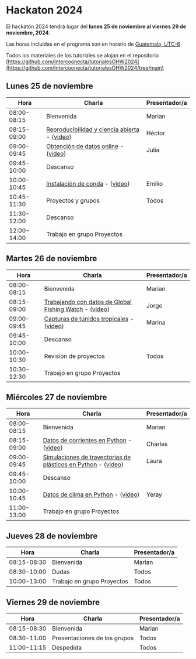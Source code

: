 # Hackaton 2024

El hackatón 2024 tendrá lugar del **lunes 25 de noviembre al viernes 29 de noviembre, 2024**.

Las horas incluidas en el programa son en horario de [Guatemala, UTC-6](https://www.zeitverschiebung.net/es/city/3598132)

Todos los materiales de los tutoriales se alojan en el repositorio [https://github.com/Intercoonecta/tutorialesOHW2024](https://github.com/Intercoonecta/tutorialesOHW2024/tree/main)


## Lunes 25 de noviembre
 
| Hora |	Charla |	Presentador/a | 
| ------------- |-------- | ------------- |
|08:00-08:15|	Bienvenida|	Marian| 
|08:15-09:00| 	[Reproducibilidad y ciencia abierta](https://github.com/Intercoonecta/tutorialesOHW2024/tree/main/lunes/reproducibilidad_y_ciencia_abierta) - ([video](https://youtu.be/b5Ut6-ysKpA?t=2683)) |	Héctor | 
|09:00-09:45|[Obtención de datos online](https://github.com/Intercoonecta/tutorialesOHW2024/tree/main/lunes/Julia) - ([video](https://youtu.be/b5Ut6-ysKpA?t=5324)) |	Julia|
|09:45-10:00|Descanso |	|
|10:00-10:45| [Instalación de conda](https://github.com/Intercoonecta/Aula-invertida/blob/main/Intro-a-Jupyter/instalacion-jlab-conda.md) - ([video](https://youtu.be/b5Ut6-ysKpA?t=9217)) | Emilio	|
|10:45-11:30|	Proyectos y grupos  |Todos|
|11:30-12:00|Descanso |	|
|12:00-14:00| Trabajo en grupo Proyectos| |


## Martes 26 de noviembre

|Hora|	Charla|	Presentador/a|
| ------------- |-------- | ------------- |
|08:00-08:15|	Bienvenida|	Marian|
|08:15-09:00| [Trabajando con datos de Global Fishing Watch](https://github.com/Intercoonecta/tutorialesOHW2024/tree/main/martes/Jorge) - ([video](https://youtu.be/B4xRUr8HMeA?t=197)) | 	Jorge |
|09:00-09:45|	[Capturas de túnidos tropicales](https://github.com/Intercoonecta/tutorialesOHW2024/tree/main/martes/Marina%20-%20captura%20tu%CC%81nidos%20tropicales) - ([video](https://youtu.be/B4xRUr8HMeA?t=4104)) |	Marina |
|09:45-10:00|Descanso |	|
|10:00-10:30| Revisión de proyectos  | Todos |
|10:30-12:30| Trabajo en grupo Proyectos | |


## Miércoles 27 de noviembre

|Hora|	Charla|	Presentador/a|
| ------------- |-------- | ------------- |
|08:00-08:15|	Bienvenida|	Marian|
|08:15-09:00|	[Datos de corrientes en Python](https://github.com/Intercoonecta/tutorialesOHW2024/tree/main/miercoles/eddy_tracking) - ([video](https://youtu.be/nOwlNlaQ48w?t=157)) | Charles |
|09:00-09:45|	[Simulaciones de trayectorias de plásticos en Python](https://github.com/Intercoonecta/tutorialesOHW2024/tree/main/miercoles/simulaciones_trayectorias-plasticos) - ([video](https://youtu.be/nOwlNlaQ48w?t=2978)) |	Laura |
|09:45-10:00| Descanso |	|
|10:00-10:45|	[Datos de clima en Python](https://github.com/Intercoonecta/tutorialesOHW2024/tree/main/miercoles/datos_climaticos) - ([video](https://youtu.be/nOwlNlaQ48w?t=5558)) | Yeray	 |
|11:00-13:00| Trabajo en grupo Proyectos | |


## Jueves 28 de noviembre

|Hora|	Charla|	Presentador/a|
| ------------- |-------- | ------------- |
|08:15-08:30|	Bienvenida|	Marian|
|08:30-10:00|	Dudas|	Todos|
|10:00-13:00|	Trabajo en grupo Proyectos|	Todos|


## Viernes 29 de noviembre

|Hora|	Charla|	Presentador/a|
| ------------- |-------- | ------------- |
|08:15-08:30|	Bienvenida|	Marian|
|08:30-11:00|	Presentaciones de los grupos |	Todos|
|11:00-11:15|	Despedida|	Todos|
